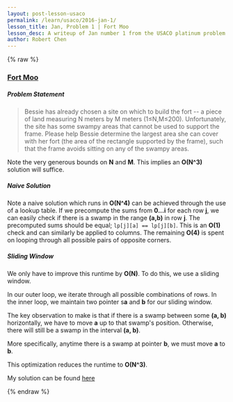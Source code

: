 ```yaml
---
layout: post-lesson-usaco
permalink: /learn/usaco/2016-jan-1/
lesson_title: Jan, Problem 1 | Fort Moo
lesson_desc: A writeup of Jan number 1 from the USACO platinum problem set
author: Robert Chen
---
```


{% raw %}

### [Fort Moo](http://usaco.org/index.php?page=viewproblem2&cpid=600)

##### Problem Statement
>Bessie has already chosen a site on which to build the fort -- a piece of land measuring N meters by M meters (1≤N,M≤200). Unfortunately, the site has some swampy areas that cannot be used to support the frame. Please help Bessie determine the largest area she can cover with her fort (the area of the rectangle supported by the frame), such that the frame avoids sitting on any of the swampy areas.

Note the very generous bounds on **N** and **M**. This implies an **O(N^3)** solution will suffice.

##### Naive Solution
Note a naive solution which runs in **O(N^4)** can be achieved through the use of a lookup table. If we precompute the sums from **0...i** for each row **j**, we can easily check if there is a swamp in the range **(a,b)** in row **j**. The precomputed sums should be equal; `lp[j][a] == lp[j][b]`. This is an **O(1)** check and can similarly be applied to columns. The remaining **O(4)** is spent on looping through all possible pairs of opposite corners. 

##### Sliding Window
We only have to improve this runtime by **O(N)**. To do this, we use a sliding window. 

In our outer loop, we iterate through all possible combinations of rows. In the inner loop, we maintain two pointer s**a** and **b** for our sliding window.

The key observation to make is that if there is a swamp between some **(a, b)** horizontally, we have to move **a** up to that swamp's position. Otherwise, there will still be a swamp in the interval **(a, b)**. 

More specifically, anytime there is a swamp at pointer **b**, we must move **a** to **b**. 

This optimization reduces the runtime to **O(N^3)**. 

My solution can be found [here](https://github.com/chen-robert/writeups/blob/master/data/docs/usaco/2015/code/fortmoo.java)

{% endraw %}

